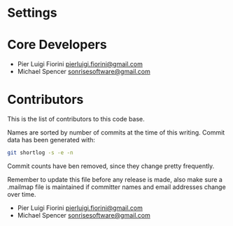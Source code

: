 Settings
========

# Core Developers

 * Pier Luigi Fiorini <pierluigi.fiorini@gmail.com>
 * Michael Spencer <sonrisesoftware@gmail.com>

# Contributors

This is the list of contributors to this code base.

Names are sorted by number of commits at the time of this writing.
Commit data has been generated with:

```sh
git shortlog -s -e -n
```

Commit counts have ben removed, since they change pretty frequently.

Remember to update this file before any release is made, also make sure
a .mailmap file is maintained if committer names and email addresses
change over time.

 * Pier Luigi Fiorini <pierluigi.fiorini@gmail.com>
 * Michael Spencer <sonrisesoftware@gmail.com>
